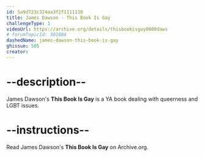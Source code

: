 ```yaml
---
id: 5a9d723c324aa3f2f1111110
title: James Dawson - This Book Is Gay
challengeType: 1
videoUrl: https://archive.org/details/thisbookisgay0000daws
# forumTopicId: 301086
dashedName: james-dawson-this-book-is-gay
ghissue: 505
creator: 
---
```


# --description--

James Dawson's __This Book Is Gay__ is a YA book dealing with queerness and LGBT issues.

# --instructions--

Read James Dawson's __This Book Is Gay__ on Archive.org.